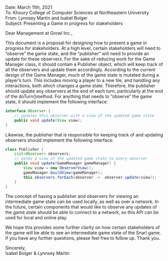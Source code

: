 Date: March 11th, 2021  
To: Khoury College of Computer Sciences at Northeastern University    
From: Lynnsey Martin and Isabel Bolger  
Subject: Presenting a Game in progress for stakeholders  

Dear Management at Growl Inc.,  

This document is a proposal for designing how to present a game in progress for stakeholders. At a high level, certain stakeholders will need to “observe” the game state, and the “publisher” will need to provide an update for these observers.  For the sake of reducing work for the Game Manager class, it should contain a Publisher object, which will keep track of all the observers and update them accordingly. According to the current design of the Game Manager, much of the game state is mutated during a player’s turn. This includes moving a player to a new tile, and handling any interactions, both which changes a game state. Therefore, the publisher should update any observers at the end of each turn, particularly at the end of the doTurn()method. For anything that needs to “observe” the game state, it should implement the following interface:  

```java
interface Observer {  
	// updates this observer with a view of the updated game state
	public void update(View view);
}
```

Likewise, the publisher that is responsible for keeping track of and updating observers should implement the following interface:  

```java
class Publisher {
	List<Observer> observers;
	// sends a view of the updated game state to every observer
	public void update(GameManager gameManager) {
		View view = new ObserverView();
		gameManager.buildView(gameManager);
		this.observers.forEach(observer ->  observer.update(view));
	}
}
```

The concept of having a publisher and observers for viewing an intermediate game state can be used locally, as well as over a network. In the future, certain components that would like to observe any updates of the game state should be able to connect to a network, so this API can be used for local and online play.  

We hope this provides some further clarity on how certain stakeholders of the game will be able to see an intermediate game state of the Snarl game. If you have any further questions, please feel free to follow up. Thank you.  

Sincerely,  
Isabel Bolger & Lynnsey Martin  
